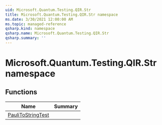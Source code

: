 ```yaml
---
uid: Microsoft.Quantum.Testing.QIR.Str
title: Microsoft.Quantum.Testing.QIR.Str namespace
ms.date: 3/30/2021 12:00:00 AM
ms.topic: managed-reference
qsharp.kind: namespace
qsharp.name: Microsoft.Quantum.Testing.QIR.Str
qsharp.summary: ''
---
```


# Microsoft.Quantum.Testing.QIR.Str namespace




<!-- summaries -->


## Functions

| Name | Summary |
|------|---------|
|[PauliToStringTest](xref:Microsoft.Quantum.Testing.QIR.Str.PauliToStringTest) | |

<!-- /summaries -->

